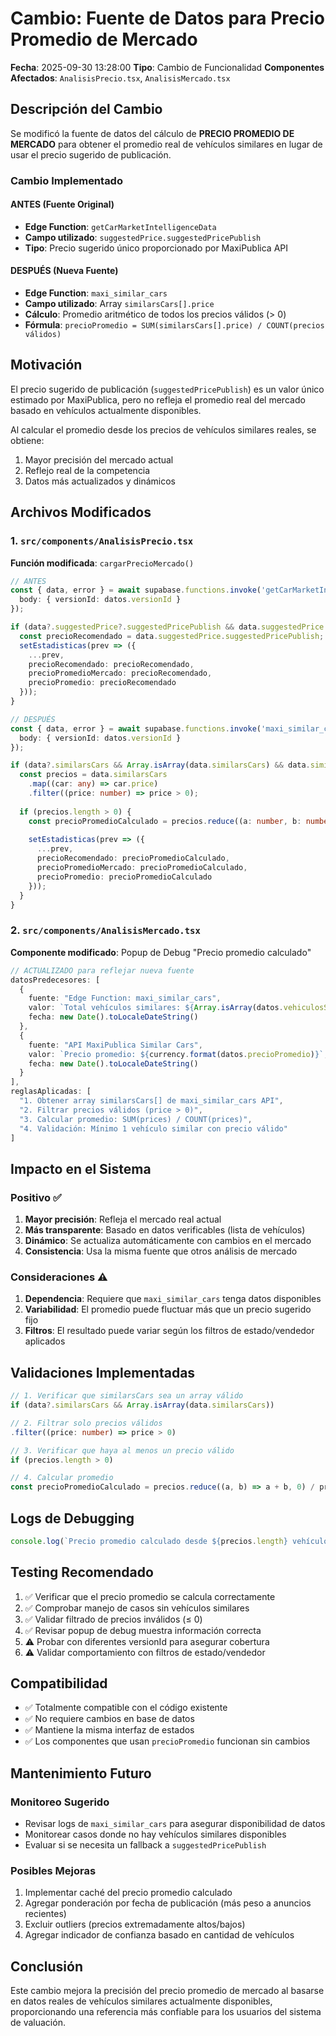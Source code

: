 # Cambio: Fuente de Datos para Precio Promedio de Mercado

**Fecha**: 2025-09-30 13:28:00
**Tipo**: Cambio de Funcionalidad
**Componentes Afectados**: `AnalisisPrecio.tsx`, `AnalisisMercado.tsx`

## Descripción del Cambio

Se modificó la fuente de datos del cálculo de **PRECIO PROMEDIO DE MERCADO** para obtener el promedio real de vehículos similares en lugar de usar el precio sugerido de publicación.

### Cambio Implementado

#### ANTES (Fuente Original)
- **Edge Function**: `getCarMarketIntelligenceData`
- **Campo utilizado**: `suggestedPrice.suggestedPricePublish`
- **Tipo**: Precio sugerido único proporcionado por MaxiPublica API

#### DESPUÉS (Nueva Fuente)
- **Edge Function**: `maxi_similar_cars`
- **Campo utilizado**: Array `similarsCars[].price`
- **Cálculo**: Promedio aritmético de todos los precios válidos (> 0)
- **Fórmula**: `precioPromedio = SUM(similarsCars[].price) / COUNT(precios válidos)`

## Motivación

El precio sugerido de publicación (`suggestedPricePublish`) es un valor único estimado por MaxiPublica, pero no refleja el promedio real del mercado basado en vehículos actualmente disponibles. 

Al calcular el promedio desde los precios de vehículos similares reales, se obtiene:
1. Mayor precisión del mercado actual
2. Reflejo real de la competencia
3. Datos más actualizados y dinámicos

## Archivos Modificados

### 1. `src/components/AnalisisPrecio.tsx`

**Función modificada**: `cargarPrecioMercado()`

```typescript
// ANTES
const { data, error } = await supabase.functions.invoke('getCarMarketIntelligenceData', {
  body: { versionId: datos.versionId }
});

if (data?.suggestedPrice?.suggestedPricePublish && data.suggestedPrice.suggestedPricePublish > 0) {
  const precioRecomendado = data.suggestedPrice.suggestedPricePublish;
  setEstadisticas(prev => ({
    ...prev,
    precioRecomendado: precioRecomendado,
    precioPromedioMercado: precioRecomendado,
    precioPromedio: precioRecomendado
  }));
}

// DESPUÉS
const { data, error } = await supabase.functions.invoke('maxi_similar_cars', {
  body: { versionId: datos.versionId }
});

if (data?.similarsCars && Array.isArray(data.similarsCars) && data.similarsCars.length > 0) {
  const precios = data.similarsCars
    .map((car: any) => car.price)
    .filter((price: number) => price > 0);
  
  if (precios.length > 0) {
    const precioPromedioCalculado = precios.reduce((a: number, b: number) => a + b, 0) / precios.length;
    
    setEstadisticas(prev => ({
      ...prev,
      precioRecomendado: precioPromedioCalculado,
      precioPromedioMercado: precioPromedioCalculado,
      precioPromedio: precioPromedioCalculado
    }));
  }
}
```

### 2. `src/components/AnalisisMercado.tsx`

**Componente modificado**: Popup de Debug "Precio promedio calculado"

```typescript
// ACTUALIZADO para reflejar nueva fuente
datosPredecesores: [
  {
    fuente: "Edge Function: maxi_similar_cars",
    valor: `Total vehículos similares: ${Array.isArray(datos.vehiculosSimilares) ? datos.vehiculosSimilares.length : datos.vehiculosSimilares || 0}`,
    fecha: new Date().toLocaleDateString()
  },
  {
    fuente: "API MaxiPublica Similar Cars",
    valor: `Precio promedio: ${currency.format(datos.precioPromedio)}`,
    fecha: new Date().toLocaleDateString()
  }
],
reglasAplicadas: [
  "1. Obtener array similarsCars[] de maxi_similar_cars API",
  "2. Filtrar precios válidos (price > 0)",
  "3. Calcular promedio: SUM(prices) / COUNT(prices)",
  "4. Validación: Mínimo 1 vehículo similar con precio válido"
]
```

## Impacto en el Sistema

### Positivo ✅
1. **Mayor precisión**: Refleja el mercado real actual
2. **Más transparente**: Basado en datos verificables (lista de vehículos)
3. **Dinámico**: Se actualiza automáticamente con cambios en el mercado
4. **Consistencia**: Usa la misma fuente que otros análisis de mercado

### Consideraciones ⚠️
1. **Dependencia**: Requiere que `maxi_similar_cars` tenga datos disponibles
2. **Variabilidad**: El promedio puede fluctuar más que un precio sugerido fijo
3. **Filtros**: El resultado puede variar según los filtros de estado/vendedor aplicados

## Validaciones Implementadas

```typescript
// 1. Verificar que similarsCars sea un array válido
if (data?.similarsCars && Array.isArray(data.similarsCars))

// 2. Filtrar solo precios válidos
.filter((price: number) => price > 0)

// 3. Verificar que haya al menos un precio válido
if (precios.length > 0)

// 4. Calcular promedio
const precioPromedioCalculado = precios.reduce((a, b) => a + b, 0) / precios.length;
```

## Logs de Debugging

```typescript
console.log(`Precio promedio calculado desde ${precios.length} vehículos similares:`, precioPromedioCalculado);
```

## Testing Recomendado

1. ✅ Verificar que el precio promedio se calcula correctamente
2. ✅ Comprobar manejo de casos sin vehículos similares
3. ✅ Validar filtrado de precios inválidos (≤ 0)
4. ✅ Revisar popup de debug muestra información correcta
5. ⚠️ Probar con diferentes versionId para asegurar cobertura
6. ⚠️ Validar comportamiento con filtros de estado/vendedor

## Compatibilidad

- ✅ Totalmente compatible con el código existente
- ✅ No requiere cambios en base de datos
- ✅ Mantiene la misma interfaz de estados
- ✅ Los componentes que usan `precioPromedio` funcionan sin cambios

## Mantenimiento Futuro

### Monitoreo Sugerido
- Revisar logs de `maxi_similar_cars` para asegurar disponibilidad de datos
- Monitorear casos donde no hay vehículos similares disponibles
- Evaluar si se necesita un fallback a `suggestedPricePublish`

### Posibles Mejoras
1. Implementar caché del precio promedio calculado
2. Agregar ponderación por fecha de publicación (más peso a anuncios recientes)
3. Excluir outliers (precios extremadamente altos/bajos)
4. Agregar indicador de confianza basado en cantidad de vehículos

## Conclusión

Este cambio mejora la precisión del precio promedio de mercado al basarse en datos reales de vehículos similares actualmente disponibles, proporcionando una referencia más confiable para los usuarios del sistema de valuación.
